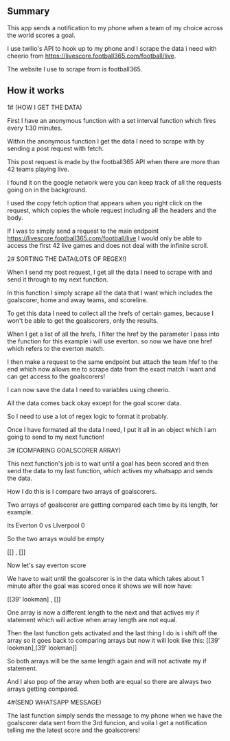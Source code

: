 ## Summary

This app sends a notification to my phone when a team of my choice across the world scores a goal.

I use twilio's API to hook up to my phone and I scrape the data i need with cheerio from https://livescore.football365.com/football/live.


The website I use to scrape from is football365.


## How it works

1# (HOW I GET THE DATA) 

First I have an anonymous function with a set interval function which fires every 1:30 minutes.

Within the anonymous function I get the data I need to scrape with by sending a post request with fetch.

This post request is made by the football365 API when there are more than 42 teams playing live.

I found it on the google network were you can keep track of all the requests going on in the background.

I used the copy fetch option that appears when you right click on the request, which copies the whole request including all the headers
and the body.

If I was to simply send a request to the main endpoint https://livescore.football365.com/football/live I would only be able to
access the first 42 live games and does not deal with the infinite scroll.


2# SORTING THE DATA(LOTS OF REGEX!) 

When I send my post request, I get all the data I need to scrape with and send it through to my next function.

In this function I simply scrape all the data that I want which includes the goalscorer, home and away teams, and scoreline.

To get this data I need to collect all the hrefs of certain games, because I won't be able to get the goalscorers, only the results.

When I get a list of all the hrefs, I filter the href by the parameter I pass into the function for this example i will use everton.
so now we have one href which refers to the everton match.


I then make a request to the same endpoint but attach the team hfef to the end which now allows me to scrape data from the exact match
I want and can get access to the goalscorers!

I can now save the data I need to variables using cheerio.

All the data comes back okay except for the goal scorer data.

So I need to use a lot of regex logic to format it probably.

Once I have formated all the data I need, I put it all in an object which I am going to send to my next function!




3# (COMPARING GOALSCORER ARRAY)

This next function's job is to wait until a goal has been scored and then send the data to my last function, which actives my whatsapp and sends the data.

How I do this is I compare two arrays of goalscorers. 

Two arrays of goalscorer are getting compared each time by its length, for example.

Its Everton 0 vs LIverpool 0

So the two arrays would be empty

[[] , []]

Now let's say everton score

We have to wait until the goalscorer is in the data which takes about 1 minute after the goal was scored
once it shows we will now have:

[[39' lookman] , []]

One array is now a different length to the next and that actives my if statement which will active when array length are not equal.

Then the last function gets activated and the last thing I do is i shift off the array so it goes back to comparing arrays but now it
will look like this:
[[39' lookman],[39' lookman]]

So both arrays will be the same length again and will not activate my if statement.

And I also pop of the array when both are equal so there are always two arrays getting compared.

4#(SEND WHATSAPP MESSAGE)

The last function simply sends the message to my phone when we have the goalscorer data sent from the 3rd funcion,
and voila I get a notification telling me the latest score and the goalscorers!





